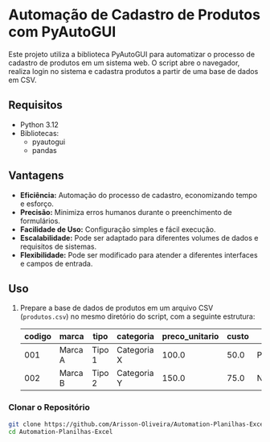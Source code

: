 # Automação de Cadastro de Produtos com PyAutoGUI

Este projeto utiliza a biblioteca PyAutoGUI para automatizar o processo de cadastro de produtos em um sistema web. O script abre o navegador, realiza login no sistema e cadastra produtos a partir de uma base de dados em CSV.

## Requisitos

- Python 3.12
- Bibliotecas:
  - pyautogui
  - pandas

## Vantagens

- **Eficiência:** Automação do processo de cadastro, economizando tempo e esforço.
- **Precisão:** Minimiza erros humanos durante o preenchimento de formulários.
- **Facilidade de Uso:** Configuração simples e fácil execução.
- **Escalabilidade:** Pode ser adaptado para diferentes volumes de dados e requisitos de sistemas.
- **Flexibilidade:** Pode ser modificado para atender a diferentes interfaces e campos de entrada.

## Uso

1. Prepare a base de dados de produtos em um arquivo CSV (`produtos.csv`) no mesmo diretório do script, com a seguinte estrutura:

   | codigo | marca        | tipo        | categoria     | preco_unitario | custo | obs    |
   |--------|--------------|-------------|---------------|----------------|-------|--------|
   | 001    | Marca A      | Tipo 1      | Categoria X   | 100.0          | 50.0  | Promo  |
   | 002    | Marca B      | Tipo 2      | Categoria Y   | 150.0          | 75.0  | NaN    |

### Clonar o Repositório

```bash
git clone https://github.com/Arisson-Oliveira/Automation-Planilhas-Excel.git
cd Automation-Planilhas-Excel
